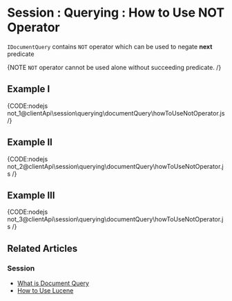 # Session : Querying : How to Use NOT Operator

`IDocumentQuery` contains `NOT` operator which can be used to negate **next** predicate

{NOTE `NOT` operator cannot be used alone without succeeding predicate. /}

## Example I

{CODE:nodejs not_1@clientApi\session\querying\documentQuery\howToUseNotOperator.js /}

## Example II

{CODE:nodejs not_2@clientApi\session\querying\documentQuery\howToUseNotOperator.js /}

## Example III

{CODE:nodejs not_3@clientApi\session\querying\documentQuery\howToUseNotOperator.js /}

## Related Articles

### Session

- [What is Document Query](../../../../client-api/session/querying/document-query/what-is-document-query)
- [How to Use Lucene](../../../../client-api/session/querying/document-query/how-to-use-lucene)
